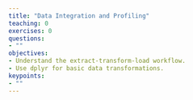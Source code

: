 ```yaml
---
title: "Data Integration and Profiling"
teaching: 0
exercises: 0
questions:
- ""
objectives:
- Understand the extract-transform-load workflow.
- Use dplyr for basic data transformations.
keypoints:
- ""
---
```

